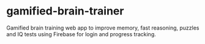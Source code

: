 # gamified-brain-trainer
Gamified brain training web app to improve memory, fast reasoning, puzzles and IQ tests using Firebase for login and progress tracking.
